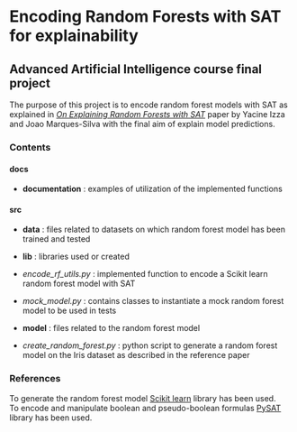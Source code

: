 # Encoding Random Forests with SAT for explainability
## Advanced Artificial Intelligence course final project
The purpose of this project is to encode random forest models with SAT as explained in [*On Explaining Random Forests with SAT*](https://www.ijcai.org/proceedings/2021/0356.pdf) paper by Yacine Izza and Joao Marques-Silva with the final aim of explain model predictions.
### Contents

#### docs
* **documentation** : examples of utilization of the implemented functions


#### src 
* **data** : files related to datasets on which random forest model has been trained and tested
* **lib** : libraries used or created
* *encode_rf_utils.py* : implemented function to encode a Scikit learn random forest model with SAT
* *mock_model.py* : contains classes to instantiate a mock random forest model to be used in tests

* **model** : files related to the random forest model
* *create_random_forest.py* : python script to generate a random forest model on the Iris dataset as described in the reference paper

### References
To generate the random forest model [Scikit learn](https://scikit-learn.org/stable/) library has been used.\
To encode and manipulate boolean and pseudo-boolean formulas [PySAT](https://pysathq.github.io/) library has been used.
